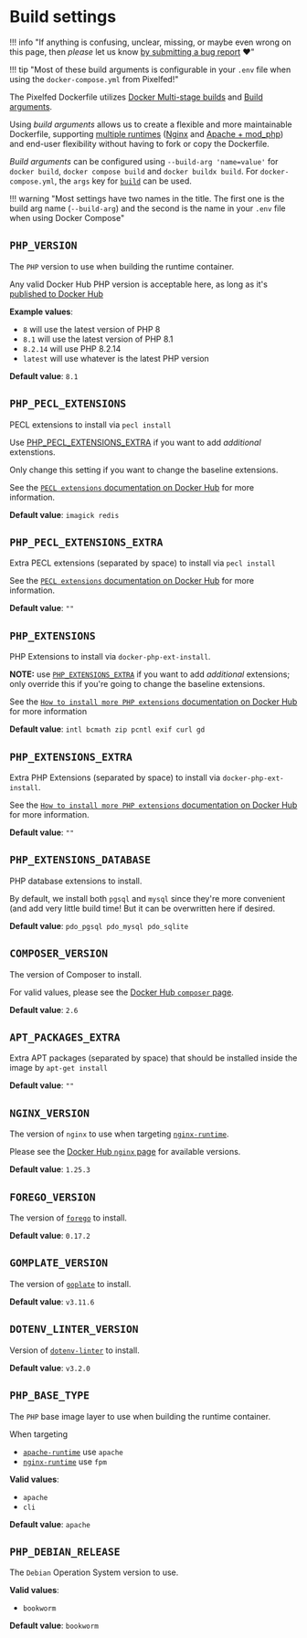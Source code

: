 # Build settings

!!! info "If anything is confusing, unclear, missing, or maybe even wrong on this page, then *please* let us know [by submitting a bug report](https://github.com/jippi/docker-pixelfed/issues/new) :heart:"

!!! tip "Most of these build arguments is configurable in your `.env` file when using the `docker-compose.yml` from Pixelfed!"

The Pixelfed Dockerfile utilizes [Docker Multi-stage builds](https://docs.docker.com/build/building/multi-stage/) and [Build arguments](https://docs.docker.com/build/guide/build-args/).

Using *build arguments* allows us to create a flexible and more maintainable Dockerfile, supporting [multiple runtimes](./runtimes.md) ([Nginx](./runtimes.md#nginx-fpm) and [Apache + mod_php](./runtimes.md#apache)) and end-user flexibility without having to fork or copy the Dockerfile.

*Build arguments* can be configured using `--build-arg 'name=value'` for `docker build`, `docker compose build` and `docker buildx build`. For `docker-compose.yml`, the `args` key for [`build`](https://docs.docker.com/compose/compose-file/build/) can be used.

!!! warning "Most settings have two names in the title. The first one is the build arg name (`--build-arg`) and the second is the name in your `.env` file when using Docker Compose"

## `PHP_VERSION`

<!-- md:default Named `DOCKER_APP_PHP_VERSION` in your `.env` file -->

The `PHP` version to use when building the runtime container.

Any valid Docker Hub PHP version is acceptable here, as long as it's [published to Docker Hub](https://hub.docker.com/_/php/tags)

**Example values**:

* `8` will use the latest version of PHP 8
* `8.1` will use the latest version of PHP 8.1
* `8.2.14` will use PHP 8.2.14
* `latest` will use whatever is the latest PHP version

**Default value**: `8.1`

## `PHP_PECL_EXTENSIONS`

PECL extensions to install via `pecl install`

Use [PHP_PECL_EXTENSIONS_EXTRA](#php_pecl_extensions_extra) if you want to add *additional* extenstions.

Only change this setting if you want to change the baseline extensions.

See the [`PECL extensions` documentation on Docker Hub](https://hub.docker.com/_/php) for more information.

**Default value**: `imagick redis`

## `PHP_PECL_EXTENSIONS_EXTRA`

<!-- md:default Named `DOCKER_APP_PHP_PECL_EXTENSIONS_EXTRA` in your `.env` file -->

Extra PECL extensions (separated by space) to install via `pecl install`

See the [`PECL extensions` documentation on Docker Hub](https://hub.docker.com/_/php) for more information.

**Default value**: `""`

## `PHP_EXTENSIONS`

PHP Extensions to install via `docker-php-ext-install`.

**NOTE:** use [`PHP_EXTENSIONS_EXTRA`](#php_extensions_extra) if you want to add *additional* extensions; only override this if you're going to change the baseline extensions.

See the [`How to install more PHP extensions` documentation on Docker Hub](https://hub.docker.com/_/php) for more information

**Default value**: `intl bcmath zip pcntl exif curl gd`

## `PHP_EXTENSIONS_EXTRA`

<!-- md:default Named `DOCKER_APP_PHP_EXTENSIONS_EXTRA` in your `.env` file -->

Extra PHP Extensions (separated by space) to install via `docker-php-ext-install`.

See the [`How to install more PHP extensions` documentation on Docker Hub](https://hub.docker.com/_/php) for more information.

**Default value**: `""`

## `PHP_EXTENSIONS_DATABASE`

PHP database extensions to install.

By default, we install both `pgsql` and `mysql` since they're more convenient (and add very little build time! But it can be overwritten here if desired.

**Default value**: `pdo_pgsql pdo_mysql pdo_sqlite`

## `COMPOSER_VERSION`

The version of Composer to install.

For valid values, please see the [Docker Hub `composer` page](https://hub.docker.com/_/composer).

**Default value**: `2.6`

## `APT_PACKAGES_EXTRA`

<!-- md:default Named `DOCKER_APP_APT_PACKAGES_EXTRA` in your `.env` file -->

Extra APT packages (separated by space) that should be installed inside the image by `apt-get install`

**Default value**: `""`

## `NGINX_VERSION`

The version of `nginx` to use when targeting [`nginx-runtime`](./runtimes.md#nginx-fpm).

Please see the [Docker Hub `nginx` page](https://hub.docker.com/_/nginx) for available versions.

**Default value**: `1.25.3`

## `FOREGO_VERSION`

The version of [`forego`](https://github.com/ddollar/forego) to install.

**Default value**: `0.17.2`

## `GOMPLATE_VERSION`

The version of [`goplate`](https://github.com/hairyhenderson/gomplate) to install.

**Default value**: `v3.11.6`

## `DOTENV_LINTER_VERSION`

Version of [`dotenv-linter`](https://github.com/dotenv-linter/dotenv-linter) to install.

**Default value**: `v3.2.0`

## `PHP_BASE_TYPE`

<!-- md:default Named `DOCKER_APP_BASE_TYPE` in your `.env` file -->

The `PHP` base image layer to use when building the runtime container.

When targeting

* [`apache-runtime`](./runtimes.md#apache) use `apache`
* [`nginx-runtime`](./runtimes.md#nginx-fpm) use `fpm`

**Valid values**:

* `apache`
* `cli`

**Default value**: `apache`

## `PHP_DEBIAN_RELEASE`

<!-- md:default Named `DOCKER_APP_DEBIAN_RELEASE` in your `.env` file -->

The `Debian` Operation System version to use.

**Valid values**:

* `bookworm`

**Default value**: `bookworm`
